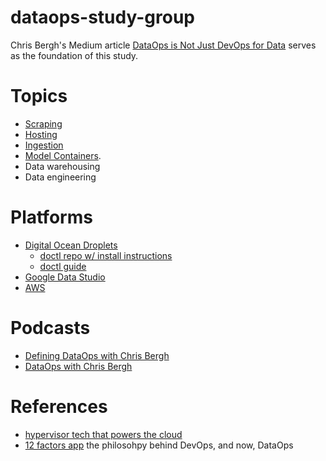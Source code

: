 # dataops-study-group

Chris Bergh's Medium article [DataOps is Not Just DevOps for Data](https://medium.com/data-ops/dataops-is-not-just-devops-for-data-6e03083157b7) serves as the foundation of this study.

# Topics
- [Scraping](./scraping)
- [Hosting](./hosting)
- [Ingestion](./ingestion)
- [Model Containers](./containers).
- Data warehousing
- Data engineering

# Platforms
- [Digital Ocean Droplets](https://digitalocean.com)
  - [doctl repo w/ install instructions](https://github.com/digitalocean/doctl)
  - [doctl guide](https://www.digitalocean.com/community/tutorials/how-to-use-doctl-the-official-digitalocean-command-line-client)
- [Google Data Studio](https://developers.google.com/datastudio/)
- [AWS](https://aws.amazon.com/)

# Podcasts
- [Defining DataOps with Chris Bergh ](https://overcast.fm/+H1YOCCBXM)
- [DataOps with Chris Bergh](https://softwareengineeringdaily.com/2018/08/29/dataops-with-christopher-bergh/)

# References
  - [hypervisor tech that powers the cloud](https://en.wikipedia.org/wiki/Hypervisor)
  - [12 factors app](https://12factor.net/) the philosohpy behind DevOps, and now, DataOps
 
